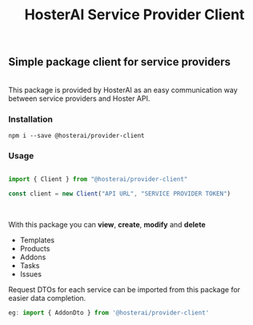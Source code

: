 # <center> HosterAI Service Provider Client

<br />

## Simple package client for service providers
<br />
This package is provided by HosterAI as an easy communication way between service providers and Hoster API.
<p>


### Installation

```
npm i --save @hosterai/provider-client
```

### Usage

```ts

import { Client } from "@hosterai/provider-client"

const client = new Client("API URL", "SERVICE PROVIDER TOKEN")
```
<br />

With this package you can **view**, **create**, **modify** and **delete**
- Templates
- Products
- Addons
- Tasks
- Issues

Request DTOs for each service can be imported from this package for easier data completion.

```ts
eg: import { AddonDto } from '@hosterai/provider-client'
```
